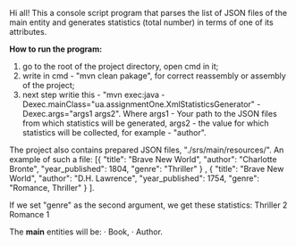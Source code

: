 Hi all!
This a console script program that parses the list of JSON files of the main entity and generates statistics (total number) in terms of one of its attributes. 

**How to run the program:** 
1) go to the root of the project directory, open cmd in it;
2) write in cmd - "mvn clean pakage", for correct reassembly or assembly of the project;
3) next step writie this - "mvn exec:java -Dexec.mainClass="ua.assignmentOne.XmlStatisticsGenerator" -Dexec.args="args1 args2". Where args1 - Your path to the JSON files from which statistics will be generated, args2 - the value for which statistics will be collected, for example - "author".

The project also contains prepared JSON files, "./srs/main/resources/".
An example of such a file: 
[{
    "title": "Brave New World",
    "author": "Charlotte Bronte",
    "year_published": 1804,
    "genre": "Thriller"
}
, {
    "title": "Brave New World",
    "author": "D.H. Lawrence",
    "year_published": 1754,
    "genre": "Romance, Thriller"
}
]. 

If we set "genre" as the second argument, we get these statistics:
<statistics>
  <item>
    <value>Thriller</value>
    <count>2</count>
  </item>
  <item>
    <value>Romance</value>
    <count>1</count>
  </item>

The **main** entities will be:
· Book,
· Author.
